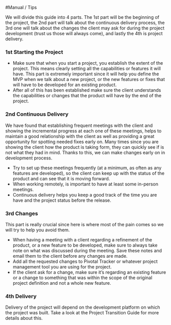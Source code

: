 #Manual / Tips

We will divide this guide into 4 parts. The 1st part will be the beginning of the project, the 2nd part will talk about the continuous delivery process, the 3rd one will talk about the changes the client may ask for during the project development (trust us those will always come), and lastly the 4th is project delivery.

### 1st Starting the Project

- Make sure that when you start a project, you establish the extent of the project. This means clearly setting all the capabilities or features it will have. This part is extremely important since it will help you define the MVP when we talk about a new project, or the new features or fixes that will have to be developed for an existing product.
- After all of this has been established make sure the client understands the capabilities or changes that the product will have by the end of the project.

### 2nd Continuous Delivery

We have found that establishing frequent meetings with the client and showing the incremental progress at each one of these meetings, helps to maintain a good relationship with the client as well as providing a great opportunity for spotting needed fixes early on. Many times since you are showing the client how the product is taking form, they can quickly see if is not what they had in mind. Thanks to this, we can make changes early on in development process.

- Try to set up these meetings frequently (at a minimum, as often as any features are developed), so the client can keep up with the status of the product and can see that it is moving forward.
- When working remotely, is important to have at least some in-person meetings.
- Continuous delivery helps you keep a good track of the time you are have and the project status before the release.

### 3rd Changes

This part is really crucial since here is where most of the pain comes so we will try to help you avoid them.
- When having a meeting with a client regarding a refinement of the product, or a new feature to be developed, make sure to always take note on what was discussed during the meeting. Save these notes and email them to the client before any changes are made.
- Add all the requested changes to Pivotal Tracker or whatever project management tool you are using for the project.
- If the client ask for a change, make sure it’s regarding an existing feature or a change to something that was within the scope of the original project definition and not a whole new feature.

### 4th Delivery

Delivery of the project will depend on the development platform on which the project was built. Take a look at the Project Transition Guide for more details about this.
